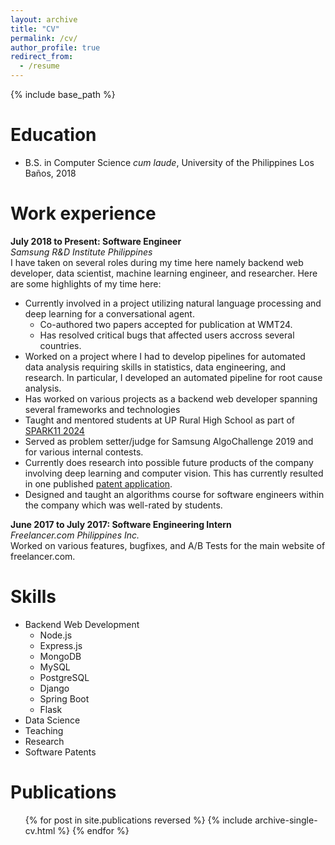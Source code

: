 ```yaml
---
layout: archive
title: "CV"
permalink: /cv/
author_profile: true
redirect_from:
  - /resume
---
```


{% include base_path %}

Education
======
* B.S. in Computer Science *cum laude*, University of the Philippines Los Baños, 2018

Work experience
======
**July 2018 to Present: Software Engineer**\
*Samsung R&D Institute Philippines*\
I have taken on several roles during my time here namely backend web developer, data scientist, machine learning engineer, and researcher. Here are some highlights of my time here:
* Currently involved in a project utilizing natural language processing and deep learning for a conversational agent. 
  * Co-authored two papers accepted for publication at WMT24.
  * Has resolved critical bugs that affected users accross several countries.
* Worked on a project where I had to develop pipelines for automated data analysis requiring skills in statistics, data engineering, and research. In particular, I developed an automated pipeline for root cause analysis.
* Has worked on various projects as a backend web developer spanning several frameworks and technologies
* Taught and mentored students at UP Rural High School as part of [SPARK11 2024](https://research.samsung.com/news/-UPRHS-Continuing-the-Spark)
* Served as problem setter/judge for Samsung AlgoChallenge 2019 and for various internal contests.
* Currently does research into possible future products of the company involving deep learning and computer vision. This has currently resulted in one published [patent application](https://patents.google.com/patent/WO2024128677A1/en).
* Designed and taught an algorithms course for software engineers within the company which was well-rated by students.

**June 2017 to July 2017: Software Engineering Intern**\
*Freelancer.com Philippines Inc.*\
Worked on various features, bugfixes, and A/B Tests for the main website of freelancer.com.
  
Skills
======
* Backend Web Development
  * Node.js
  * Express.js
  * MongoDB
  * MySQL
  * PostgreSQL
  * Django
  * Spring Boot
  * Flask
* Data Science
* Teaching
* Research
* Software Patents

Publications
======
  <ul>{% for post in site.publications reversed %}
    {% include archive-single-cv.html %}
  {% endfor %}</ul>

<!-- Talks
======
  <ul>{% for post in site.talks reversed %}
    {% include archive-single-talk-cv.html  %}
  {% endfor %}</ul>
  
Teaching
======
  <ul>{% for post in site.teaching reversed %}
    {% include archive-single-cv.html %}
  {% endfor %}</ul>
  
Service and leadership
======
* Currently signed in to 43 different slack teams -->
